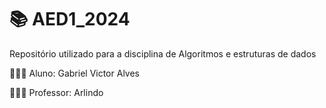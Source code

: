 # 📚 AED1_2024
Repositório utilizado para a disciplina de Algoritmos e estruturas de dados

🧑🏻‍🎓 Aluno: Gabriel Victor Alves

🧑🏻‍🏫 Professor: Arlindo
